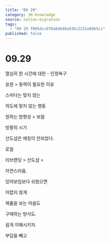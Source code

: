 ```yaml
---
title: "09 29"
category: 30-knowledge
source: notion-migration
tags:
  - "09 29 f095dcc078a846d6a93bc2231e69b5cc"
published: false
---
```


# 09.29

열심히 한 시간에 대한 - 인정욕구

응원 > 동력이 필요한 이유

스미다는 맞지 않는

의도에 맞지 않는 행동

원하는 방향성 > 보람

방황의 시기

산도샵은 매칭이 안되었다.

로컬

리브랜딩 > 산도샵 >

자연스러움.

있어보임보다 쉬웠으면

어렵지 않게

제품을 보는 마음도

구매하는 방식도.

쉽게 이해시키자.

부담을 빼고

